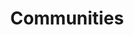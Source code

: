 ---
title: Communities
image: /img/OVN-open-voice-network-artificial-intelligence-aivoice-global-standards_optimized.jpg
communities:
  - heading: The Voice of Voice Practitioners Worldwide
    imageUrl: /img/1x1-white-pixel.png
    text: >-
      Open Voice Network Communities are open to everyone in the conversational AI community – 
      developers, designers, strategists, linguists, researchers, marketers, and students.
      There’s no charge or membership fee to participate. All that’s required is a willingness to give of
      your time, a willingness to share your best thinking in a collaborative, open environment, and a
      commitment to a conversational AI future that is multi-platform, multi-assistant, multi-modal,
      multi-use, multi-device, user-centric, and standards-based.
  - heading: The Open Voice Network Communities
    imageUrl: /img/1x1-white-pixel.png
  - heading: Developer Community.
    imageUrl: /img/1x1-white-pixel.png
    text: >-
      For conversational AI developers. Primary responsibility: advising the
      OVN Technical Committee on the issues, opportunities, and requirements for proposed
      conversational AI technical standards.
  - heading: Designer & Strategist Community.
    imageUrl: /img/1x1-white-pixel.png
    text: >-
      For conversational AI designers, linguists and strategists.
      Primary responsibility: advising the OVN Technical and Outreach Committees on enterprise
      use cases – the value propositions (and related requirements and dependencies) of
      conversational AI.
  - heading: Ethical Use Community.
    imageUrl: /img/1x1-white-pixel.png
    text: >-
      For all conversational AI practitioners, researchers, and enthusiasts
      committed to a better future. Primary responsibility: advising the entirety of the Open Voice
      Network on issues of inclusivity, consent, privacy, and many more; developing and proposing
      voice-central ethical use frameworks and guidelines.
  - heading: Education Community
    imageUrl: /img/1x1-white-pixel.png
    text: >-
      For educators using and researching the use of conversational AI for
      classroom and remote learning. Primary responsibility: advising the entirety of the Open Voice
      Network as to the why, the what, the how, and the legal requirements and ethical use of
      conversational AI for education.
  - heading: Health & Life Sciences Community
    imageUrl: /img/1x1-white-pixel.png
    text: >-
      For those using and researching the use of
      conversational AI in patient care and services delivery. Primary responsibility: advising the
      entirety of the Open Voice Network as to the why, the what, the how, and the legal requirements
      and ethical use of conversational AI in health and life sciences.
  - heading: Commerce Industries Community
    imageUrl: /img/1x1-white-pixel.png
    text: >-
      For those using and researching the use of
      conversational AI in the retail and consumer products industries. Primary responsibility: advising
      the entirety of the Open Voice Network as to the why, the what, the how, and the legal
      requirements and ethical use of conversational AI in retail and consumer products.
  - heading: Europe Community.
    imageUrl: /img/1x1-white-pixel.png
    text: >-
      For European voice practitioners and industry associations. Primary
      responsibility: to ensure that the entirety of The Open Voice Network hears clearly the voice of
      European conversational AI, and specifically on topics of regulation, requirements, inclusivity,
      value propositions, and ethical use.
  - heading: China Community.
    imageUrl: /img/1x1-white-pixel.png
    text: >-
      A collaborative Community created in partnership with the Voice
      Committee of the China Netcasting Services Association. Dedicated to the sharing of
      information and innovation regarding conversational AI standards development and 
      conversational AI value propositions, especially those with a potential global reach.                           
---